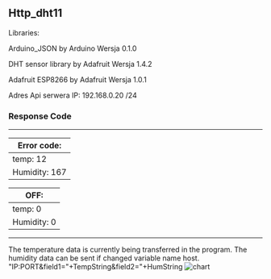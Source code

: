 ## Http_dht11

Libraries:

Arduino_JSON
by Arduino Wersja 0.1.0

DHT sensor library
by Adafruit Wersja 1.4.2

Adafruit ESP8266
by Adafruit Wersja 1.0.1

Adres Api serwera IP: 192.168.0.20 /24 


### Response Code ###
---------------------------------------------------------------
Error code: |
--- |  
temp: 12 |
Humidity: 167 |

OFF: |
--- |
temp: 0 |
Humidity: 0 |

---------------------------------------------------------------
The temperature data is currently being transferred in the program.
The humidity data can be sent if changed variable name host.
"IP:PORT&field1="+TempString&field2="+HumString
![chart](https://github.com/SmartHomeUMG/Http_dht11/blob/main/chartThingSpeak.png)





